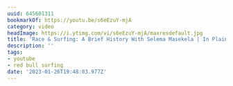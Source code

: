 ```yaml
---
uuid: 645601311
bookmarkOf: https://youtu.be/s6eEzuY-mjA
category: video
headImage: https://i.ytimg.com/vi/s6eEzuY-mjA/maxresdefault.jpg
title: 'Race & Surfing: A Brief History With Selema Masekela | In Plain Sight'
description: ''
tags:
- youtube
- red bull surfing
date: '2023-01-26T19:48:03.977Z'
---
```



